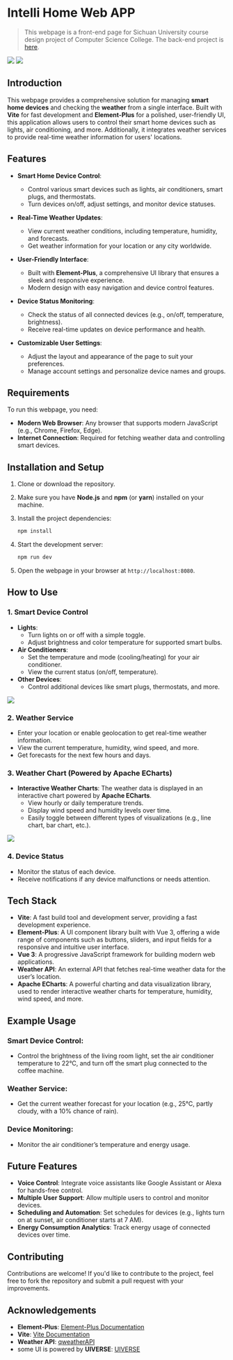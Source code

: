 # Intelli Home Web APP

> This webpage is a front-end page for Sichuan University course design project of Computer Science College.
> The back-end project is [here](https://github.com/WgZgYn/demo_server).

![](/img/home.png)
![](/img/device.png)

## Introduction

This webpage provides a comprehensive solution for managing **smart home devices** and checking the **weather** from a single interface. Built with **Vite** for fast development and **Element-Plus** for a polished, user-friendly UI, this application allows users to control their smart home devices such as lights, air conditioning, and more. Additionally, it integrates weather services to provide real-time weather information for users' locations.

## Features

- **Smart Home Device Control**:
    - Control various smart devices such as lights, air conditioners, smart plugs, and thermostats.
    - Turn devices on/off, adjust settings, and monitor device statuses.

- **Real-Time Weather Updates**:
    - View current weather conditions, including temperature, humidity, and forecasts.
    - Get weather information for your location or any city worldwide.

- **User-Friendly Interface**:
    - Built with **Element-Plus**, a comprehensive UI library that ensures a sleek and responsive experience.
    - Modern design with easy navigation and device control features.

- **Device Status Monitoring**:
    - Check the status of all connected devices (e.g., on/off, temperature, brightness).
    - Receive real-time updates on device performance and health.

- **Customizable User Settings**:
    - Adjust the layout and appearance of the page to suit your preferences.
    - Manage account settings and personalize device names and groups.

## Requirements

To run this webpage, you need:
- **Modern Web Browser**: Any browser that supports modern JavaScript (e.g., Chrome, Firefox, Edge).
- **Internet Connection**: Required for fetching weather data and controlling smart devices.

## Installation and Setup

1. Clone or download the repository.
2. Make sure you have **Node.js** and **npm** (or **yarn**) installed on your machine.
3. Install the project dependencies:

    ```bash
    npm install
    ```

4. Start the development server:

    ```bash
    npm run dev
    ```

5. Open the webpage in your browser at `http://localhost:8080`.

## How to Use

### 1. Smart Device Control
- **Lights**:
    - Turn lights on or off with a simple toggle.
    - Adjust brightness and color temperature for supported smart bulbs.
- **Air Conditioners**:
    - Set the temperature and mode (cooling/heating) for your air conditioner.
    - View the current status (on/off, temperature).
- **Other Devices**:
    - Control additional devices like smart plugs, thermostats, and more.

![](/img/control.png)

### 2. Weather Service
- Enter your location or enable geolocation to get real-time weather information.
- View the current temperature, humidity, wind speed, and more.
- Get forecasts for the next few hours and days.

### 3. Weather Chart (Powered by Apache ECharts)
- **Interactive Weather Charts**: The weather data is displayed in an interactive chart powered by **Apache ECharts**.
    - View hourly or daily temperature trends.
    - Display wind speed and humidity levels over time.
    - Easily toggle between different types of visualizations (e.g., line chart, bar chart, etc.).

![](/img/weather-chart.png)

### 4. Device Status
- Monitor the status of each device.
- Receive notifications if any device malfunctions or needs attention.

## Tech Stack

- **Vite**: A fast build tool and development server, providing a fast development experience.
- **Element-Plus**: A UI component library built with Vue 3, offering a wide range of components such as buttons, sliders, and input fields for a responsive and intuitive user interface.
- **Vue 3**: A progressive JavaScript framework for building modern web applications.
- **Weather API**: An external API that fetches real-time weather data for the user’s location.
- **Apache ECharts**: A powerful charting and data visualization library, used to render interactive weather charts for temperature, humidity, wind speed, and more.

## Example Usage

### Smart Device Control:
- Control the brightness of the living room light, set the air conditioner temperature to 22°C, and turn off the smart plug connected to the coffee machine.

### Weather Service:
- Get the current weather forecast for your location (e.g., 25°C, partly cloudy, with a 10% chance of rain).

### Device Monitoring:
- Monitor the air conditioner’s temperature and energy usage.

## Future Features

- **Voice Control**: Integrate voice assistants like Google Assistant or Alexa for hands-free control.
- **Multiple User Support**: Allow multiple users to control and monitor devices.
- **Scheduling and Automation**: Set schedules for devices (e.g., lights turn on at sunset, air conditioner starts at 7 AM).
- **Energy Consumption Analytics**: Track energy usage of connected devices over time.

## Contributing

Contributions are welcome! If you'd like to contribute to the project, feel free to fork the repository and submit a pull request with your improvements.

## Acknowledgements

- **Element-Plus**: [Element-Plus Documentation](https://element-plus.org/)
- **Vite**: [Vite Documentation](https://v3.vitejs.dev/)
- **Weather API**: [qweatherAPI](https://dev.qweather.com)
- some UI is powered by **UIVERSE**: [UIVERSE](https://uiverse.io/)
